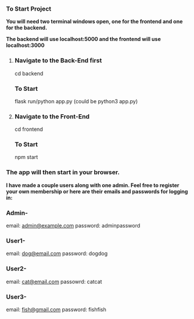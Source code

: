### To Start Project

**You will need two terminal windows open, 
one for the frontend and one for the backend.**

**The backend will use localhost:5000 and the frontend will use localhost:3000**

1. ### Navigate to the Back-End first
   cd backend
   
   ### To Start
   flask run/python app.py (could be python3 app.py)

2. ### Navigate to the Front-End
   cd frontend

   ### To Start
   npm start


### The app will then start in your browser.


**I have made a couple users along with one admin. 
Feel free to register your own membership or here 
are their emails and passwords for logging in:**

### Admin-
email: admin@example.com
password: adminpassword

### User1-
email: dog@email.com
password: dogdog

### User2-
email: cat@email.com
passowrd: catcat

### User3-
email: fish@gmail.com
password: fishfish

